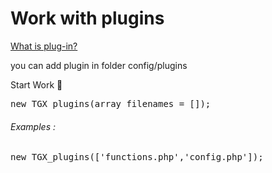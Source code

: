 # Work with plugins

<a href="https://en.m.wikipedia.org/wiki/Plug-in_(computing)"> What is plug-in? </a>

you can add plugin in folder config/plugins

<bold> Start Work 🔘 </bold>
<pre>new TGX_plugins(array filenames = []);</pre>
<h6> Examples : </h6>
<pre>new TGX_plugins(['functions.php','config.php']);
